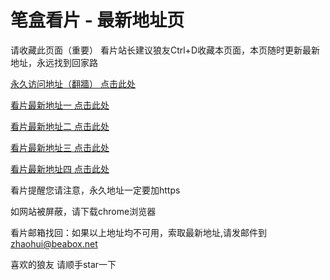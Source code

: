 # 笔盒看片 - 最新地址页

请收藏此页面（重要）
看片站长建议狼友Ctrl+D收藏本页面，本页随时更新最新地址，永远找到回家路

[永久访问地址（翻牆） 点击此处](https://beabox.net/)

[看片最新地址一 点击此处](https://bhe6j6k9o5k0.shop)

[看片最新地址二 点击此处](https://bhg9l8b5a8g4.shop)

[看片最新地址三 点击此处](https://bho2s4j4o6w1.shop)

[看片最新地址四 点击此处](https://bhz8s0i5a4t7.shop)

看片提醒您请注意，永久地址一定要加https

如网站被屏蔽，请下载chrome浏览器

看片邮箱找回：如果以上地址均不可用，索取最新地址,请发邮件到 zhaohui@beabox.net

喜欢的狼友 请顺手star一下
